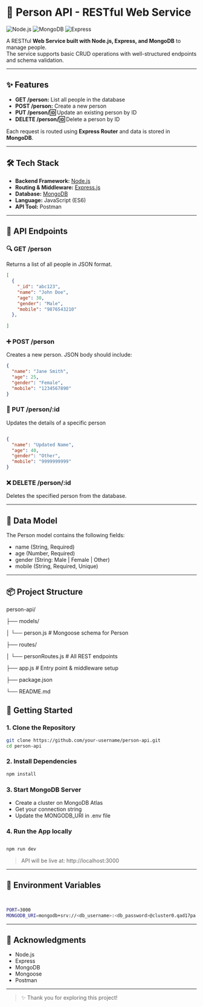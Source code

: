 # 🧾 Person API - RESTful Web Service

![Node.js](https://img.shields.io/badge/Node.js-339933?style=for-the-badge&logo=nodedotjs&logoColor=white)
![MongoDB](https://img.shields.io/badge/MongoDB-4EA94B?style=for-the-badge&logo=mongodb&logoColor=white)
![Express](https://img.shields.io/badge/Express.js-000000?style=for-the-badge&logo=express&logoColor=white)

A RESTful **Web Service built with Node.js, Express, and MongoDB** to manage people.  
The service supports basic CRUD operations with well-structured endpoints and schema validation.

---

## ✨ Features

- **GET /person:** List all people in the database
- **POST /person:** Create a new person
- **PUT /person/:id:** Update an existing person by ID
- **DELETE /person/:id:** Delete a person by ID

Each request is routed using **Express Router** and data is stored in **MongoDB**.

---

## 🛠️ Tech Stack

- **Backend Framework:** [Node.js](https://nodejs.org/)
- **Routing & Middleware:** [Express.js](https://expressjs.com/)
- **Database:** [MongoDB](https://www.mongodb.com/)
- **Language:** JavaScript (ES6)
- **API Tool:** Postman

---

## 📁 API Endpoints

### 🔍 GET /person

Returns a list of all people in JSON format.

```json
[
  {
    "_id": "abc123",
    "name": "John Doe",
    "age": 30,
    "gender": "Male",
    "mobile": "9876543210"
  },
  
]

```

### ➕ POST /person
Creates a new person. JSON body should include:

```json
{
  "name": "Jane Smith",
  "age": 25,
  "gender": "Female",
  "mobile": "1234567890"
}


```

### 🔄 PUT /person/:id
Updates the details of a specific person

``` json

{
  "name": "Updated Name",
  "age": 40,
  "gender": "Other",
  "mobile": "9999999999"
}


```

### ❌ DELETE /person/:id
Deletes the specified person from the database.

---

## 🧬 Data Model
The Person model contains the following fields:
- name (String, Required)
- age (Number, Required)
- gender (String: Male | Female | Other)
- mobile (String, Required, Unique)

---

## 📦 Project Structure

person-api/

├── models/

│   └── person.js         # Mongoose schema for Person

├── routes/

│   └── personRoutes.js   # All REST endpoints

├── app.js                # Entry point & middleware setup

├── package.json

└── README.md


## 🚀 Getting Started

### 1. Clone the Repository

```bash
git clone https://github.com/your-username/person-api.git
cd person-api

```

### 2. Install Dependencies

```bash
npm install

```

### 3. Start MongoDB Server

- Create a cluster on MongoDB Atlas
- Get your connection string
- Update the MONGODB_URI in .env file

### 4. Run the App locally

```bash

npm run dev

```

> API will be live at: http://localhost:3000

---

## 🔐 Environment Variables

```bash


PORT=3000
MONGODB_URI=mongodb+srv://<db_username>:<db_password>@cluster0.qad17pa.mongodb.net/?retryWrites=true&w=majority&appName=Cluster

```

---

## 🙌 Acknowledgments

- Node.js
- Express
- MongoDB
- Mongoose
- Postman

---

> ✨ Thank you for exploring this project!

